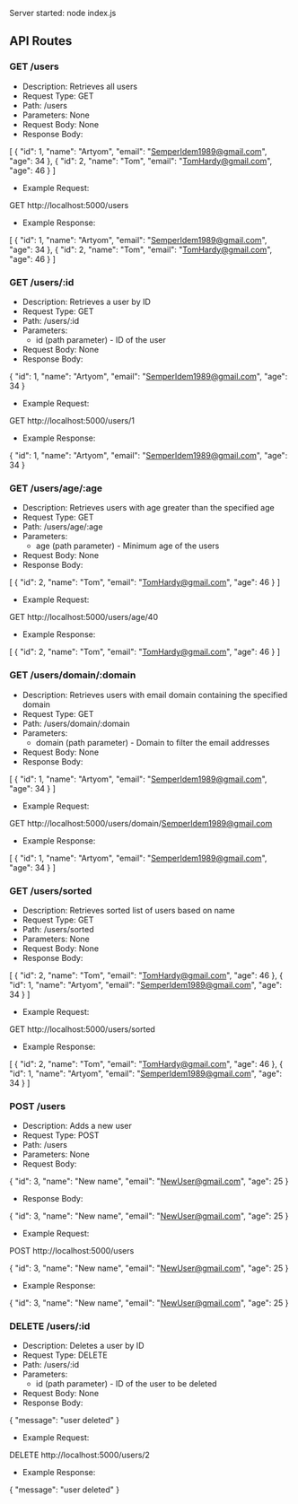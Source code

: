 Server started: node index.js  

## API Routes

### GET /users
- Description: Retrieves all users
- Request Type: GET
- Path: /users
- Parameters: None
- Request Body: None
- Response Body:


[
    {
        "id": 1,
        "name": "Artyom",
        "email": "SemperIdem1989@gmail.com",
        "age": 34
    },
    {
        "id": 2,
        "name": "Tom",
        "email": "TomHardy@gmail.com",
        "age": 46
    }
]

- Example Request:

GET http://localhost:5000/users

- Example Response:

[
    {
        "id": 1,
        "name": "Artyom",
        "email": "SemperIdem1989@gmail.com",
        "age": 34
    },
    {
        "id": 2,
        "name": "Tom",
        "email": "TomHardy@gmail.com",
        "age": 46
    }
]


### GET /users/:id
- Description: Retrieves a user by ID
- Request Type: GET
- Path: /users/:id
- Parameters:
  - id (path parameter) - ID of the user
- Request Body: None
- Response Body:

{
    "id": 1,
    "name": "Artyom",
    "email": "SemperIdem1989@gmail.com",
    "age": 34
}

- Example Request:

GET http://localhost:5000/users/1

- Example Response:

{
    "id": 1,
    "name": "Artyom",
    "email": "SemperIdem1989@gmail.com",
    "age": 34
}


### GET /users/age/:age
- Description: Retrieves users with age greater than the specified age
- Request Type: GET
- Path: /users/age/:age
- Parameters:
  - age (path parameter) - Minimum age of the users
- Request Body: None
- Response Body:

[
    {
        "id": 2,
        "name": "Tom",
        "email": "TomHardy@gmail.com",
        "age": 46
    }
]

- Example Request:

GET http://localhost:5000/users/age/40

- Example Response:

[
    {
        "id": 2,
        "name": "Tom",
        "email": "TomHardy@gmail.com",
        "age": 46
    }
]


### GET /users/domain/:domain
- Description: Retrieves users with email domain containing the specified domain
- Request Type: GET
- Path: /users/domain/:domain
- Parameters:
  - domain (path parameter) - Domain to filter the email addresses
- Request Body: None
- Response Body:

[
    {
        "id": 1,
        "name": "Artyom",
        "email": "SemperIdem1989@gmail.com",
        "age": 34
    }
]

- Example Request:

GET http://localhost:5000/users/domain/SemperIdem1989@gmail.com

- Example Response:

[
    {
        "id": 1,
        "name": "Artyom",
        "email": "SemperIdem1989@gmail.com",
        "age": 34
    }
]


### GET /users/sorted
- Description: Retrieves sorted list of users based on name
- Request Type: GET
- Path: /users/sorted
- Parameters: None
- Request Body: None
- Response Body:

[
    {
        "id": 2,
        "name": "Tom",
        "email": "TomHardy@gmail.com",
        "age": 46
    },
    {
        "id": 1,
        "name": "Artyom",
        "email": "SemperIdem1989@gmail.com",
        "age": 34
    }
]

- Example Request:

GET http://localhost:5000/users/sorted

- Example Response:

[
    {
        "id": 2,
        "name": "Tom",
        "email": "TomHardy@gmail.com",
        "age": 46
    },
    {
        "id": 1,
        "name": "Artyom",
        "email": "SemperIdem1989@gmail.com",
        "age": 34
    }
]


### POST /users
- Description: Adds a new user
- Request Type: POST
- Path: /users
- Parameters: None
- Request Body:

{
    "id": 3,
    "name": "New name",
    "email": "NewUser@gmail.com",
    "age": 25
}

- Response Body:

{
    "id": 3,
    "name": "New name",
    "email": "NewUser@gmail.com",
    "age": 25
}

- Example Request:

POST http://localhost:5000/users

{
    "id": 3,
    "name": "New name",
    "email": "NewUser@gmail.com",
    "age": 25
}

- Example Response:

{
    "id": 3,
    "name": "New name",
    "email": "NewUser@gmail.com",
    "age": 25
}


### DELETE /users/:id
- Description: Deletes a user by ID
- Request Type: DELETE
- Path: /users/:id
- Parameters:
  - id (path parameter) - ID of the user to be deleted
- Request Body: None
- Response Body:

{
    "message": "user deleted"
}

- Example Request:

DELETE http://localhost:5000/users/2

- Example Response:

{
    "message": "user deleted"
}